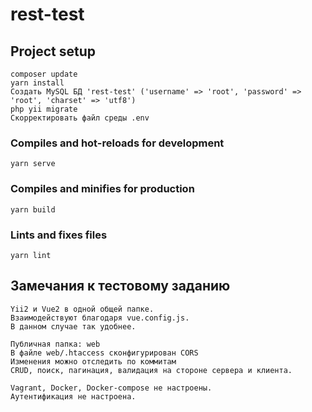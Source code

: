 # rest-test

## Project setup
```
composer update
yarn install
Создать MySQL БД 'rest-test' ('username' => 'root', 'password' => 'root', 'charset' => 'utf8')
php yii migrate
Скорректировать файл среды .env
```

### Compiles and hot-reloads for development
```
yarn serve
```

### Compiles and minifies for production
```
yarn build
```

### Lints and fixes files
```
yarn lint
```

## Замечания к тестовому заданию

```
Yii2 и Vue2 в одной общей папке.
Взаимодействуют благодаря vue.config.js.
В данном случае так удобнее.

Публичная папка: web
В файле web/.htaccess сконфигурирован CORS
Изменения можно отследить по коммитам
CRUD, поиск, пагинация, валидация на стороне сервера и клиента.

Vagrant, Docker, Docker-compose не настроены.
Аутентификация не настроена.
```